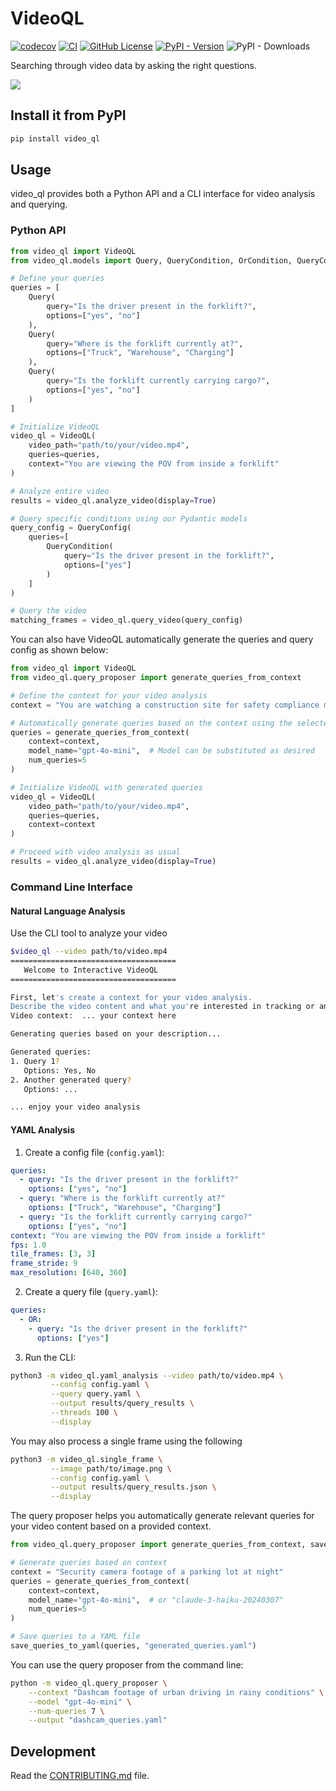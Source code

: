 # VideoQL

[![codecov](https://codecov.io/gh/AdityaNG/video_ql/branch/main/graph/badge.svg?token=video_ql_token_here)](https://codecov.io/gh/AdityaNG/video_ql)
[![CI](https://github.com/AdityaNG/video_ql/actions/workflows/main.yml/badge.svg)](https://github.com/AdityaNG/video_ql/actions/workflows/main.yml)
[![GitHub License](https://img.shields.io/github/license/AdityaNG/video_ql)](https://github.com/AdityaNG/video_ql/blob/main/LICENSE)
[![PyPI - Version](https://img.shields.io/pypi/v/video_ql)](https://pypi.org/project/video_ql/)
![PyPI - Downloads](https://img.shields.io/pypi/dm/video_ql)

Searching through video data by asking the right questions.

<img src="https://raw.githubusercontent.com/AdityaNG/video_ql/main/assets/video_ql_forklift_demo.gif">

## Install it from PyPI

```bash
pip install video_ql
```

## Usage

video_ql provides both a Python API and a CLI interface for video analysis and querying.

### Python API

```python
from video_ql import VideoQL
from video_ql.models import Query, QueryCondition, OrCondition, QueryConfig

# Define your queries
queries = [
    Query(
        query="Is the driver present in the forklift?",
        options=["yes", "no"]
    ),
    Query(
        query="Where is the forklift currently at?",
        options=["Truck", "Warehouse", "Charging"]
    ),
    Query(
        query="Is the forklift currently carrying cargo?",
        options=["yes", "no"]
    )
]

# Initialize VideoQL
video_ql = VideoQL(
    video_path="path/to/your/video.mp4",
    queries=queries,
    context="You are viewing the POV from inside a forklift"
)

# Analyze entire video
results = video_ql.analyze_video(display=True)

# Query specific conditions using our Pydantic models
query_config = QueryConfig(
    queries=[
        QueryCondition(
            query="Is the driver present in the forklift?",
            options=["yes"]
        )
    ]
)

# Query the video
matching_frames = video_ql.query_video(query_config)
```

You can also have VideoQL automatically generate the queries and query config as shown below:
```py
from video_ql import VideoQL
from video_ql.query_proposer import generate_queries_from_context

# Define the context for your video analysis
context = "You are watching a construction site for safety compliance monitoring."

# Automatically generate queries based on the context using the selected model
queries = generate_queries_from_context(
    context=context,
    model_name="gpt-4o-mini",  # Model can be substituted as desired
    num_queries=5
)

# Initialize VideoQL with generated queries
video_ql = VideoQL(
    video_path="path/to/your/video.mp4",
    queries=queries,
    context=context
)

# Proceed with video analysis as usual
results = video_ql.analyze_video(display=True)
```

### Command Line Interface

#### Natural Language Analysis

Use the CLI tool to analyze your video
```bash
$video_ql --video path/to/video.mp4
=====================================
   Welcome to Interactive VideoQL   
=====================================

First, let's create a context for your video analysis.
Describe the video content and what you're interested in tracking or analyzing.
Video context:  ... your context here

Generating queries based on your description...

Generated queries:
1. Query 1?
   Options: Yes, No
2. Another generated query?
   Options: ...

... enjoy your video analysis
```

#### YAML Analysis
1. Create a config file (`config.yaml`):
```yaml
queries:
  - query: "Is the driver present in the forklift?"
    options: ["yes", "no"]
  - query: "Where is the forklift currently at?"
    options: ["Truck", "Warehouse", "Charging"]
  - query: "Is the forklift currently carrying cargo?"
    options: ["yes", "no"]
context: "You are viewing the POV from inside a forklift"
fps: 1.0
tile_frames: [3, 3]
frame_stride: 9
max_resolution: [640, 360]
```

2. Create a query file (`query.yaml`):
```yaml
queries:
  - OR:
    - query: "Is the driver present in the forklift?"
      options: ["yes"]
```

3. Run the CLI:
```bash
python3 -m video_ql.yaml_analysis --video path/to/video.mp4 \
         --config config.yaml \
         --query query.yaml \
         --output results/query_results \
         --threads 100 \
         --display
```

You may also process a single frame using the following

```bash
python3 -m video_ql.single_frame \
         --image path/to/image.png \
         --config config.yaml \
         --output results/query_results.json \
         --display
```

The query proposer helps you automatically generate relevant queries for your video content based on a provided context.
```python
from video_ql.query_proposer import generate_queries_from_context, save_queries_to_yaml

# Generate queries based on context
context = "Security camera footage of a parking lot at night"
queries = generate_queries_from_context(
    context=context,
    model_name="gpt-4o-mini",  # or "claude-3-haiku-20240307" 
    num_queries=5
)

# Save queries to a YAML file
save_queries_to_yaml(queries, "generated_queries.yaml")
```

You can use the query proposer from the command line:

```bash
python -m video_ql.query_proposer \
    --context "Dashcam footage of urban driving in rainy conditions" \
    --model "gpt-4o-mini" \
    --num-queries 7 \
    --output "dashcam_queries.yaml"
```



## Development

Read the [CONTRIBUTING.md](CONTRIBUTING.md) file.
